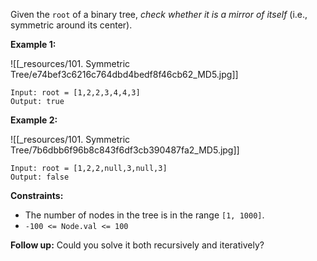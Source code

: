 Given the `root` of a binary tree, *check whether it is a mirror of itself* (i.e., symmetric around its center).

 

**Example 1:**

![[_resources/101. Symmetric Tree/e74bef3c6216c764dbd4bedf8f46cb62_MD5.jpg]]

```
Input: root = [1,2,2,3,4,4,3]
Output: true
```

**Example 2:**

![[_resources/101. Symmetric Tree/7b6dbb6f96b8c843f6df3cb390487fa2_MD5.jpg]]

```
Input: root = [1,2,2,null,3,null,3]
Output: false
```

 

**Constraints:**

- The number of nodes in the tree is in the range `[1, 1000]`.
- `-100 <= Node.val <= 100`

 

**Follow up:** Could you solve it both recursively and iteratively?